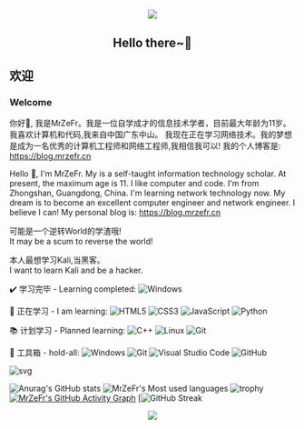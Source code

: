 <h1 align="center">
  <a href="https://blog.mrzefr.cn">
    <img src="https://readme-typing-svg.herokuapp.com/?lines=print(%27Hello%20World%27);Welcome%20To%20My%20Github%E3%81%AEHomePage">
  </a>
</h1>
<h2 align="center">Hello there~👋</h2>
<h2>欢迎</h2>
<h3>Welcome</h3>

你好👋, 我是MrZeFr。我是一位自学成才的信息技术学者，目前最大年龄为11岁。我喜欢计算机和代码,我来自中国广东中山。
我现在正在学习网络技术。我的梦想是成为一名优秀的计算机工程师和网络工程师,我相信我可以!
我的个人博客是: https://blog.mrzefr.cn

Hello 👋, I'm MrZeFr. My is a self-taught information technology scholar. At present, the maximum age is 11. I like computer and code. I'm from Zhongshan, Guangdong, China.
I'm learning network technology now. My dream is to become an excellent computer engineer and network engineer. I believe I can!
My personal blog is: https://blog.mrzefr.cn

可能是一个逆转World的学渣哦!
<br>
It may be a scum to reverse the world!

本人最想学习Kali,当黑客。
<br>
I want to learn Kali and be a hacker.

✔️ 学习完毕 - Learning completed:
![Windows](https://img.shields.io/badge/Windows-0078D6?style=flat-square&logo=windows&logoColor=white)

💪 正在学习 - I am learning: 
![HTML5](https://img.shields.io/badge/-HTML5-E34F26?style=flat-square&logo=html5&logoColor=white)
![CSS3](https://img.shields.io/badge/-CSS3-1572B6?style=flat-square&logo=css3)
![JavaScript](https://img.shields.io/badge/-JavaScript-oringe?style=flat-square&logo=javascript)
![Python](https://img.shields.io/badge/-Python-pink?style=flat-square&logo=Python)

📚️ 计划学习 - Planned learning:
![C++](https://img.shields.io/badge/-C++-00599C?style=flat-square&logo=c)
![Linux](https://img.shields.io/badge/Linux-FCC624?style=style=flat-square&logo=linux&logoColor=black)
![Git](https://img.shields.io/badge/-Git-E34F26?style=flat-square&logo=Git&logoColor=white)

🧰 工具箱 - hold-all:
![Windows](https://img.shields.io/badge/Windows-0078D6?style=flat-square&logo=windows&logoColor=white)
![Git](https://img.shields.io/badge/-Git-E34F26?style=flat-square&logo=Git&logoColor=white)
![Visual Studio Code](https://img.shields.io/badge/-Visual%20Studio%20Code-007ACC?style=flat-square&logo=Visual%20Studio%20Code&logoColor=fff)
![GitHub](https://img.shields.io/badge/-GitHub-pink?style=flat-square&logo=github)

![svg](https://fastly.jsdelivr.net/gh/Hi-MrZeFr/Hi-MrZeFr/assets/github-contribution-grid-snake.svg)

![Anurag's GitHub stats](https://github-readme-stats.vercel.app/api?username=Hi-MrZeFr)
![MrZeFr's Most used languages](https://github-readme-stats.vercel.app/api/top-langs/?username=Hi-MrZeFr&layout=compact&hide_border=true&langs_count=10)
![trophy](https://github-profile-trophy.vercel.app/?username=Hi-MrZeFr)
[![MrZeFr's GitHub Activity Graph](https://activity-graph.herokuapp.com/graph?username=Hi-MrZeFr&theme=xcode)](https://github.com/Hi-MrZeFr)
[![GitHub Streak](https://github-readme-streak-stats.herokuapp.com/?user=Hi-MrZeFr)
<div align="center"><img  src="https://github-profile-trophy.vercel.app/?username=Hi-MrZeFr&theme=gruvbox&row=1&column=6&no-frame=true&no-bg=true" /></div>
<br>







